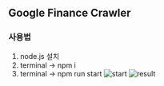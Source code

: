 Google Finance Crawler
-----
### 사용법
1. node.js 설치
2. terminal -> npm i
3. terminal -> npm run start
![start](https://user-images.githubusercontent.com/50234866/135754916-fcf81357-30b1-482d-a9cd-24e6622fe5e7.PNG)
![result](https://user-images.githubusercontent.com/50234866/135754920-338e5037-fe8f-49f8-a9ae-cc030d4f4bd0.PNG)
